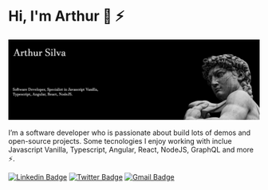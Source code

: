 # Hi, I'm Arthur 🐒 ⚡

<img src="https://raw.githubusercontent.com/Artrogeno/Artrogeno/master/banner-header-cropped.jpg" alt="banner that says Arthur SIlva - software Developer, Specialist in Javascript Vanilla, Typescript, Angular, React, NodeJS">

I’m a software developer who is passionate about build lots of demos and open-source projects.
Some tecnologies I enjoy working with inclue Javascript Vanilla, Typescript, Angular, React, NodeJS, GraphQL and more ⚡.

[![Linkedin Badge](https://img.shields.io/badge/-Arthur%20Silva-466432?style=flat-square&logo=Linkedin&logoColor=white&link=https://www.linkedin.com/in/arthur-costa-da-silva/)](https://www.linkedin.com/in/arthur-costa-da-silva/)
[![Twitter Badge](https://img.shields.io/badge/-@artrogeno-466432?style=flat-square&labelColor=466432&logo=twitter&logoColor=white&link=https://twitter.com/artrogeno)](https://twitter.com/artrogeno)
[![Gmail Badge](https://img.shields.io/badge/-artrogeno@gmail.com-466432?style=flat-square&logo=Gmail&logoColor=white&link=mailto:artrogeno@gmail.com)](mailto:artrogeno@gmail.com)
